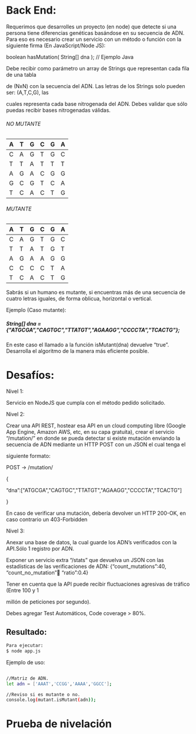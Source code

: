 # Back End:
Requerimos que desarrolles un proyecto (en node) que detecte si una persona tiene diferencias genéticas basándose en su secuencia de ADN. Para eso es necesario crear un servicio con un método o función con la siguiente firma (En JavaScript/Node JS):

 

boolean hasMutation( String[] dna ); // Ejemplo Java

 

Debe recibir como parámetro un array de Strings que representan cada fila de una tabla

de (NxN) con la secuencia del ADN. Las letras de los Strings solo pueden ser: (A,T,C,G), las

cuales representa cada base nitrogenada del ADN. Debes validar que sólo puedas recibir bases nitrogenadas válidas.

 
###### NO MUTANTE

| A | T | G | C | G | A |
|---|---|---|---|---|---|
| C | A | G | T | G | C |
| T | T | A | T | T | T |
| A | G | A | C | G | G |
| G | C | G | T | C | A |
| T | C | A | C | T | G |

###### MUTANTE

| A | T | G | C | G | A |
|---|---|---|---|---|---|
| C | A | G | T | G | C |
| T | T | A | T | G | T |
| A | G | A | A | G | G |
| C | C | C | C | T | A |
| T | C | A | C | T | G |

Sabrás si un humano es mutante, si encuentras más de una secuencia de cuatro letras
iguales, de forma oblicua, horizontal o vertical.

Ejemplo (Caso mutante):

##### String[] dna = {"ATGCGA","CAGTGC","TTATGT","AGAAGG","CCCCTA","TCACTG"};

En este caso el llamado a la función isMutant(dna) devuelve “true”.
Desarrolla el algoritmo de la manera más eficiente posible.

# Desafíos:
 

Nivel 1:

Servicio en NodeJS que cumpla con el método pedido solicitado.

 

Nivel 2:

Crear una API REST, hostear esa API en un cloud computing libre (Google App Engine, Amazon AWS, etc, en su capa gratuita), crear el servicio “/mutation/” en donde se pueda detectar si existe mutación enviando la secuencia de ADN mediante un HTTP POST con un JSON el cual tenga el

siguiente formato:


POST → /mutation/

{

“dna”:["ATGCGA","CAGTGC","TTATGT","AGAAGG","CCCCTA","TCACTG"]

}

En caso de verificar una mutación, debería devolver un HTTP 200-OK, en caso contrario un 403-Forbidden

 

Nivel 3:

Anexar una base de datos, la cual guarde los ADN’s verificados con la API.Sólo 1 registro por ADN.

Exponer un servicio extra “/stats” que devuelva un JSON con las estadísticas de las verificaciones de ADN: {“count_mutations”:40, “count_no_mutation”:100: “ratio”:0.4}

 

Tener en cuenta que la API puede recibir fluctuaciones agresivas de tráfico (Entre 100 y 1

millón de peticiones por segundo).

 

Debes agregar Test Automáticos, Code coverage > 80%.
## Resultado:

```sh
Para ejecutar:
$ node app.js
```

Ejemplo de uso:
```sh

//Matriz de ADN.
let adn = ['AAAT','CCGG','AAAA','GGCC'];

//Reviso si es mutante o no.
console.log(mutant.isMutant(adn));
```
# Prueba de nivelación
